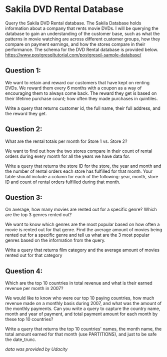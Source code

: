 # Sakila DVD Rental Database

Query the Sakila DVD Rental database. The Sakila Database holds information about a company that rents movie DVDs. I will be querying the database to gain an understanding of the customer base, such as what the patterns in movie watching are across different customer groups, how they compare on payment earnings, and how the stores compare in their performance. The schema for the DVD Rental database is provided below.
https://www.postgresqltutorial.com/postgresql-sample-database/

## Question 1:
We want to retain and reward our customers that have kept on renting DVDs. We reward them every 6 months with a coupon as a way of encouraging them to always come back. The reward they get is based on their lifetime purchase count; how often they made purchases in quintiles.

Write a query that returns customer id, the full name, their full address, and the reward they get.

## Question 2:
What are the rental totals per month for Store 1 vs. Store 2?

We want to find out how the two stores compare in their count of rental orders during every month for all the years we have data for.

Write a query that returns the store ID for the store, the year and month and the number of rental orders each store has fulfilled for that month. Your table should include a column for each of the following: year, month, store ID and count of rental orders fulfilled during that month.

## Question 3:
On average, how many movies are rented out for a specific genre? Which are the top 3 genres rented out?

We want to know which genres are the most popular based on how often a movie is rented out for that genre. Find the average amount of movies being rented out for a specific genre and tell us what are the 3 most popular genres based on the information from the query.

Write a query that returns film category and the average amount of movies rented out for that category

## Question 4:
Which are the top 10 countries in total revenue and what is their earned revenue per month in 2007?

We would like to know who were our top 10 paying countries, how much revenue made on a monthly basis during 2007, and what was the amount of the monthly payments. Can you write a query to capture the country name, month and year of payment, and total payment amount for each month by these top 10 countries?

Write a query that returns the top 10 countries' names, the month name, the total amount earned for that month (use PARTITIONS), and just to be safe the date_trunc.

*data was provided by Udacity*
